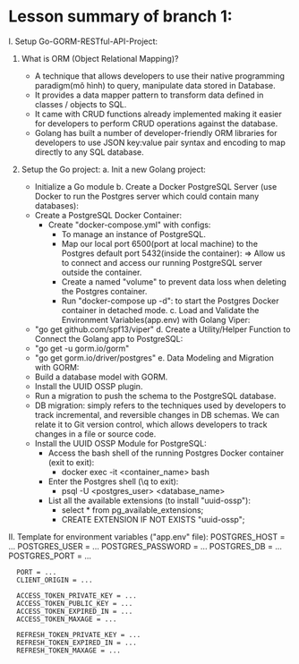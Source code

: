 # Lesson summary of branch 1:
I. Setup Go-GORM-RESTful-API-Project:
   1. What is ORM (Object Relational Mapping)?
      - A technique that allows developers to use their native programming paradigm(mô hình) to query, manipulate data stored in Database.
      - It provides a data mapper pattern to transform data defined in classes / objects to SQL.
      - It came with CRUD functions already implemented making it easier for developers to perform CRUD operations against the database.
      - Golang has built a number of developer-friendly ORM libraries for developers to use JSON key:value pair syntax and encoding to map directly to any SQL database.

   2. Setup the Go project:
      a. Init a new Golang project:
         - Initialize a Go module
      b. Create a Docker PostgreSQL Server (use Docker to run the Postgres server which could contain many databases):
         - Create a PostgreSQL Docker Container:
            * Create "docker-compose.yml" with configs:
               + To manage an instance of PostgreSQL.
               + Map our local port 6500(port at local machine) to the Postgres default port 5432(inside the container):
                  => Allow us to connect and access our running PostgreSQL server outside the container.
               + Create a named "volume" to prevent data loss when deleting the Postgres container.
               + Run "docker-compose up -d": to start the Postgres Docker container in detached mode.
      c. Load and Validate the Environment Variables(app.env) with Golang Viper:
         - "go get github.com/spf13/viper"
      d. Create a Utility/Helper Function to Connect the Golang app to PostgreSQL:
         - "go get -u gorm.io/gorm"
         - "go get gorm.io/driver/postgres"
      e. Data Modeling and Migration with GORM:
         - Build a database model with GORM.
         - Install the UUID OSSP plugin.
         - Run a migration to push the schema to the PostgreSQL database.
         - DB migration: simply refers to the techniques used by developers to track incremental, and reversible changes in DB schemas. We can relate it to Git version control, which allows developers to track changes in a file or source code.
         - Install the UUID OSSP Module for PostgreSQL:
            * Access the bash shell of the running Postgres Docker container (exit to exit):
               + docker exec -it <container_name> bash
            * Enter the Postgres shell (\q to exit):
               + psql -U <postgres_user> <database_name>
            * List all the available extensions (to install "uuid-ossp"):
               + select * from pg_available_extensions;
               + CREATE EXTENSION IF NOT EXISTS "uuid-ossp";


II. Template for environment variables ("app.env" file):
      POSTGRES_HOST = ...
      POSTGRES_USER = ...
      POSTGRES_PASSWORD = ...
      POSTGRES_DB = ...
      POSTGRES_PORT = ...

      PORT = ...
      CLIENT_ORIGIN = ...

      ACCESS_TOKEN_PRIVATE_KEY = ...
      ACCESS_TOKEN_PUBLIC_KEY = ...
      ACCESS_TOKEN_EXPIRED_IN = ...
      ACCESS_TOKEN_MAXAGE = ...

      REFRESH_TOKEN_PRIVATE_KEY = ...
      REFRESH_TOKEN_EXPIRED_IN = ...
      REFRESH_TOKEN_MAXAGE = ...
